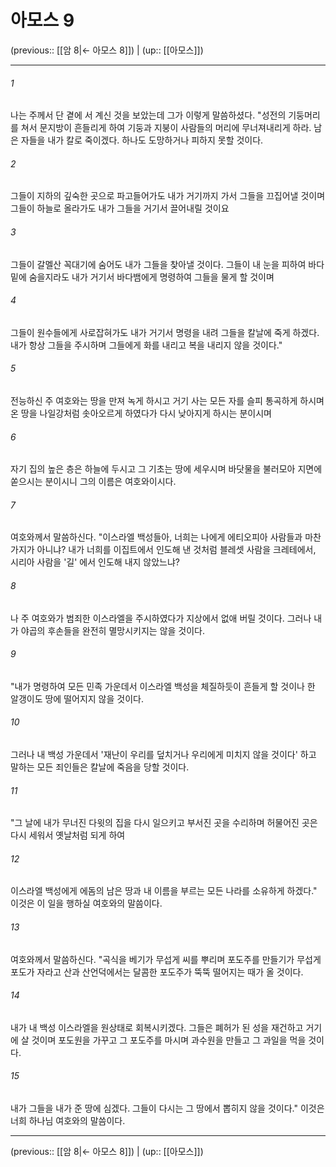 # 아모스 9

(previous:: [[암 8|← 아모스 8]]) | (up:: [[아모스]])

***




###### 1 

나는 주께서 단 곁에 서 계신 것을 보았는데 그가 이렇게 말씀하셨다. "성전의 기둥머리를 쳐서 문지방이 흔들리게 하여 기둥과 지붕이 사람들의 머리에 무너져내리게 하라. 남은 자들을 내가 칼로 죽이겠다. 하나도 도망하거나 피하지 못할 것이다. 



###### 2 

그들이 지하의 깊숙한 곳으로 파고들어가도 내가 거기까지 가서 그들을 끄집어낼 것이며 그들이 하늘로 올라가도 내가 그들을 거기서 끌어내릴 것이요 



###### 3 

그들이 갈멜산 꼭대기에 숨어도 내가 그들을 찾아낼 것이다. 그들이 내 눈을 피하여 바다 밑에 숨을지라도 내가 거기서 바다뱀에게 명령하여 그들을 물게 할 것이며 



###### 4 

그들이 원수들에게 사로잡혀가도 내가 거기서 명령을 내려 그들을 칼날에 죽게 하겠다. 내가 항상 그들을 주시하며 그들에게 화를 내리고 복을 내리지 않을 것이다." 



###### 5 

전능하신 주 여호와는 땅을 만져 녹게 하시고 거기 사는 모든 자를 슬피 통곡하게 하시며 온 땅을 나일강처럼 솟아오르게 하였다가 다시 낮아지게 하시는 분이시며 



###### 6 

자기 집의 높은 층은 하늘에 두시고 그 기초는 땅에 세우시며 바닷물을 불러모아 지면에 쏟으시는 분이시니 그의 이름은 여호와이시다. 



###### 7 

여호와께서 말씀하신다. "이스라엘 백성들아, 너희는 나에게 에티오피아 사람들과 마찬가지가 아니냐? 내가 너희를 이집트에서 인도해 낸 것처럼 블레셋 사람을 크레테에서, 시리아 사람을 '길' 에서 인도해 내지 않았느냐? 



###### 8 

나 주 여호와가 범죄한 이스라엘을 주시하였다가 지상에서 없애 버릴 것이다. 그러나 내가 야곱의 후손들을 완전히 멸망시키지는 않을 것이다. 



###### 9 

"내가 명령하여 모든 민족 가운데서 이스라엘 백성을 체질하듯이 흔들게 할 것이나 한 알갱이도 땅에 떨어지지 않을 것이다. 



###### 10 

그러나 내 백성 가운데서 '재난이 우리를 덮치거나 우리에게 미치지 않을 것이다' 하고 말하는 모든 죄인들은 칼날에 죽음을 당할 것이다. 



###### 11 

"그 날에 내가 무너진 다윗의 집을 다시 일으키고 부서진 곳을 수리하며 허물어진 곳은 다시 세워서 옛날처럼 되게 하여 



###### 12 

이스라엘 백성에게 에돔의 남은 땅과 내 이름을 부르는 모든 나라를 소유하게 하겠다." 이것은 이 일을 행하실 여호와의 말씀이다. 



###### 13 

여호와께서 말씀하신다. "곡식을 베기가 무섭게 씨를 뿌리며 포도주를 만들기가 무섭게 포도가 자라고 산과 산언덕에서는 달콤한 포도주가 뚝뚝 떨어지는 때가 올 것이다. 



###### 14 

내가 내 백성 이스라엘을 원상태로 회복시키겠다. 그들은 폐허가 된 성을 재건하고 거기에 살 것이며 포도원을 가꾸고 그 포도주를 마시며 과수원을 만들고 그 과일을 먹을 것이다. 



###### 15 

내가 그들을 내가 준 땅에 심겠다. 그들이 다시는 그 땅에서 뽑히지 않을 것이다." 이것은 너희 하나님 여호와의 말씀이다.

***

(previous:: [[암 8|← 아모스 8]]) | (up:: [[아모스]])
